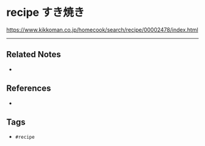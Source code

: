 # recipe すき焼き
https://www.kikkoman.co.jp/homecook/search/recipe/00002478/index.html

---
## Related Notes
- 

## References
- 

## Tags
- `#recipe` 